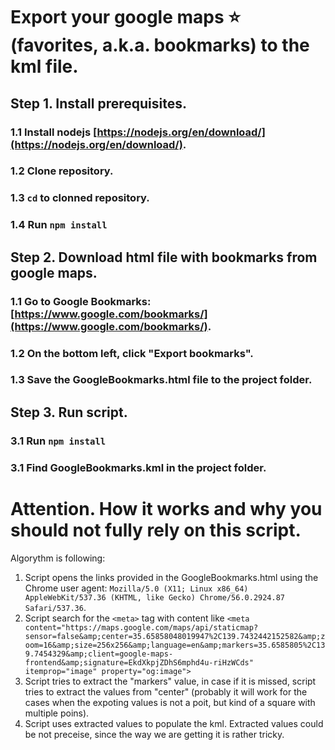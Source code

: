 # Export your google maps :star: (favorites, a.k.a. bookmarks) to the kml file.

## Step 1. Install prerequisites.
### 1.1 Install nodejs [https://nodejs.org/en/download/](https://nodejs.org/en/download/).
### 1.2 Clone repository.
### 1.3 ``cd`` to clonned repository.
### 1.4 Run ``npm install``

## Step 2. Download html file with bookmarks from google maps.
### 1.1 Go to Google Bookmarks: [https://www.google.com/bookmarks/](https://www.google.com/bookmarks/).
### 1.2 On the bottom left, click "Export bookmarks".
### 1.3 Save the GoogleBookmarks.html file to the project folder.

## Step 3. Run script.
### 3.1 Run ``npm install``
### 3.1 Find GoogleBookmarks.kml in the project folder.

# Attention. How it works and why you should not fully rely on this script.
Algorythm is following:

1. Script opens the links provided in the GoogleBookmarks.html using the Chrome user agent:
``Mozilla/5.0 (X11; Linux x86_64) AppleWebKit/537.36 (KHTML, like Gecko) Chrome/56.0.2924.87 Safari/537.36``.
2. Script search for the ``<meta>`` tag with content like ``<meta content="https://maps.google.com/maps/api/staticmap?sensor=false&amp;center=35.65858048019947%2C139.7432442152582&amp;zoom=16&amp;size=256x256&amp;language=en&amp;markers=35.6585805%2C139.7454329&amp;client=google-maps-frontend&amp;signature=EkdXkpjZDhS6mphd4u-riHzWCds" itemprop="image" property="og:image">``
3. Script tries to extract the "markers" value, in case if it is missed, script tries to extract the values from "center" (probably it will work for the cases when the expoting values is not a poit, but kind of a square with multiple poins). 
4. Script uses extracted values to populate the kml. Extracted values could be not preceise, since the way we are getting it is rather tricky.

